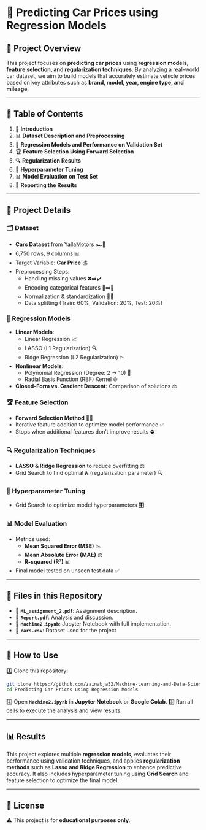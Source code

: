 # 🚀 Predicting Car Prices using Regression Models

## 📖 Project Overview
This project focuses on **predicting car prices** using **regression models, feature selection, and regularization techniques**. By analyzing a real-world car dataset, we aim to build models that accurately estimate vehicle prices based on key attributes such as **brand, model, year, engine type, and mileage**.

---
## 📜 Table of Contents
1. 📌 **Introduction**
2. 📊 **Dataset Description and Preprocessing**
3. 🤖 **Regression Models and Performance on Validation Set**
4. 🏆 **Feature Selection Using Forward Selection**
5. 🔍 **Regularization Results**
6. 🎯 **Hyperparameter Tuning**
7. 📊 **Model Evaluation on Test Set**
8. 📝 **Reporting the Results**

---
## 📂 Project Details

### 🗂 Dataset
- **Cars Dataset** from YallaMotors 🏎️🚗
- 6,750 rows, 9 columns 📊
- Target Variable: **Car Price** 💰
- Preprocessing Steps:
  - Handling missing values ❌➡️✔️
  - Encoding categorical features 🔡➡️🔢
  - Normalization & standardization 📏📐
  - Data splitting (Train: 60%, Validation: 20%, Test: 20%)

### 🤖 Regression Models
- **Linear Models**:
  - Linear Regression 📈
  - LASSO (L1 Regularization) 🔍
  - Ridge Regression (L2 Regularization) 📉
- **Nonlinear Models**:
  - Polynomial Regression (Degree: 2 → 10) 🔄
  - Radial Basis Function (RBF) Kernel 🌐
- **Closed-Form vs. Gradient Descent**: Comparison of solutions ⚖️

### 🏆 Feature Selection
- **Forward Selection Method** 🔄➕
- Iterative feature addition to optimize model performance ✅
- Stops when additional features don’t improve results ⛔

### 🔍 Regularization Techniques
- **LASSO & Ridge Regression** to reduce overfitting ⚖️
- Grid Search to find optimal **λ** (regularization parameter) 🔍

### 🎯 Hyperparameter Tuning
- Grid Search to optimize model hyperparameters 🎛️

### 📊 Model Evaluation
- Metrics used:
  - **Mean Squared Error (MSE)** 📉
  - **Mean Absolute Error (MAE)** ⚖️
  - **R-squared (R²)** 📊
- Final model tested on unseen test data ✅

---
## 📁 Files in this Repository
- 📑 **`ML_assignment_2.pdf`**: Assignment description.
- 📝 **`Report.pdf`**: Analysis and discussion.
- 📝 **`Machine2.ipynb`**: Jupyter Notebook with full implementation.
- 📝 **`cars.csv`**: Dataset used for the project

---
## 🚀 How to Use
1️⃣ Clone this repository:
```bash
git clone https://github.com/zainabja52/Machine-Learning-and-Data-Science
cd Predicting Car Prices using Regression Models
```
2️⃣ Open **`Machine2.ipynb`** in **Jupyter Notebook** or **Google Colab**.
3️⃣ Run all cells to execute the analysis and view results.

---
## 📊 Results
This project explores multiple **regression models**, evaluates their performance using validation techniques, and applies **regularization methods** such as **Lasso and Ridge Regression** to enhance predictive accuracy. It also includes hyperparameter tuning using **Grid Search** and feature selection to optimize the final model.

---
## 📜 License
⚠️ This project is for **educational purposes only**.


